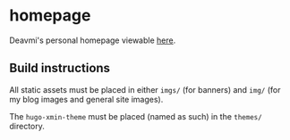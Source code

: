 homepage
========

Deavmi's personal homepage viewable [here](http://deavmi.assigned.network).

## Build instructions

All static assets must be placed in either `imgs/` (for banners) and `img/` (for my blog images and general site images).

The `hugo-xmin-theme` must be placed (named as such) in the `themes/` directory.
